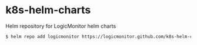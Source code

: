 # k8s-helm-charts
Helm repository for LogicMonitor helm charts

```bash
$ helm repo add logicmonitor https://logicmonitor.github.com/k8s-helm-charts
```
